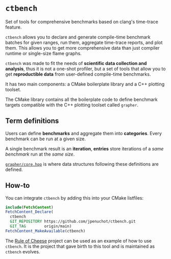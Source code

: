 # `ctbench`

Set of tools for comprehensive benchmarks based on clang's time-trace feature.

`ctbench` allows you to declare and generate compile-time benchmark batches for
given ranges, run them, aggregate time-trace reports, and plot them.
This allows you to get more comprehensive data than just compiler runtime
or single-size flame graphs.

`ctbench` was made to fit the needs of **scientific data collection
and analysis**, thus it is not a one-shot profiler, but a set of tools that
allow you to get **reproductible data** from user-defined compile-time
benchmarks.

It has two main components: a CMake boilerplate library and a C++ plotting toolset.

The CMake library contains all the boilerplate code to define benchmark targets
compatible with the C++ plotting toolset called `grapher`.

## Term definitions

Users can define **benchmarks** and aggregate them into **categories**.
Every benchmark can be run at a given size.

A single benchmark result is an **iteration**, **entries** store iterations of a
*same benchmark* run at the *same size*.

[`grapher/core.hpp`](grapher/include/grapher/core.hpp) is where data structures
following these definitions are defined.

## How-to

You can integrate `ctbench` by adding this into your CMake listfiles:

```cmake
include(FetchContent)
FetchContent_Declare(
  ctbench
  GIT_REPOSITORY https://github.com/jpenuchot/ctbench.git
  GIT_TAG        origin/main)
FetchContent_MakeAvailable(ctbench)
```

The [Rule of Cheese](https://github.com/JPenuchot/rule-of-cheese) project can be
used as an example of how to use `ctbench`. It is the project that gave birth to
this tool and is maintained as `ctbench` evolves.
